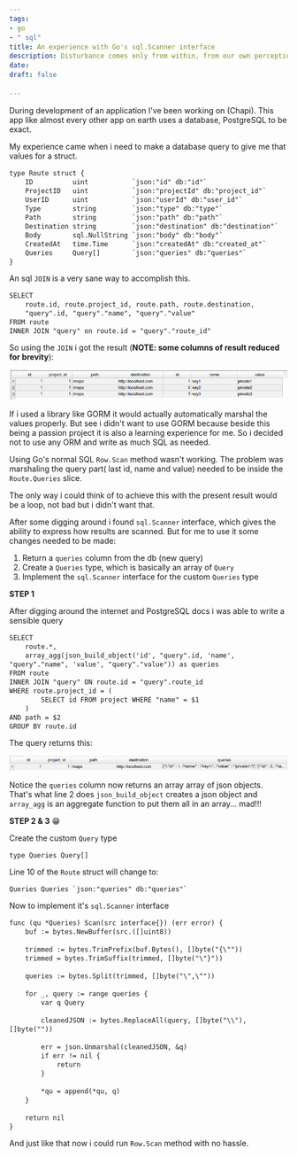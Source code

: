 ```yaml
---
tags:
- go
- " sql"
title: An experience with Go's sql.Scanner interface
description: Disturbance comes only from within, from our own perceptions
date: 
draft: false

---
```

During development of an application I've been working on (Chapi). This app like almost every other app on earth uses a database, PostgreSQL to be exact.

My experience came when i need to make a database query to give me that values for a struct.

    type Route struct {
    	ID          uint           `json:"id" db:"id"`
    	ProjectID   uint           `json:"projectId" db:"project_id"`
    	UserID      uint           `json:"userId" db:"user_id"`
    	Type        string         `json:"type" db:"type"`
    	Path        string         `json:"path" db:"path"`
    	Destination string         `json:"destination" db:"destination"`
    	Body        sql.NullString `json:"body" db:"body"`
    	CreatedAt   time.Time      `json:"createdAt" db:"created_at"`
    	Queries     Query[]        `json:"queries" db:"queries"`
    }

An sql `JOIN` is a very sane way to accomplish this.

    SELECT 
        route.id, route.project_id, route.path, route.destination,
        "query".id, "query"."name", "query"."value"
    FROM route
    INNER JOIN "query" on route.id = "query"."route_id"

So using the `JOIN` i got the result (**NOTE: some columns of result reduced for brevity**):

![](/uploads/screenshot-from-2021-09-05-12-01-47.png)

If i used a library like GORM it would actually automatically marshal the values properly. But see i didn't want to use GORM because beside this being a passion project it is also a learning experience for me. So i decided not to use any ORM and write as much SQL as needed.

Using Go's normal SQL `Row.Scan` method wasn't working. The problem was marshaling the query part( last id, name and value) needed to be inside the `Route.Queries` slice.

The only way i could think of to achieve this with the present result would be a loop, not bad but i didn't want that.

After some digging around i found `sql.Scanner` interface, which gives the ability to express how results are scanned. But for me to use it some changes needed to be made:

1. Return a `queries` column from the db (new query)
2. Create a `Queries` type, which is basically an array of `Query`
3. Implement the `sql.Scanner` interface for the custom `Queries` type

**STEP 1**

After digging around the internet and PostgreSQL docs i was able to write a sensible query

    SELECT
    	route.*,
    	array_agg(json_build_object('id', "query".id, 'name', "query"."name", 'value', "query"."value")) as queries
    FROM route
    INNER JOIN "query" ON route.id = "query".route_id
    WHERE route.project_id = (
    		SELECT id FROM project WHERE "name" = $1
    	)
    AND path = $2
    GROUP BY route.id

The query returns this:

![](/uploads/screenshot-from-2021-09-05-12-31-16.png)

Notice the `queries` column now returns an array array of json objects. That's what line 2 does `json_build_object` creates a json object and `array_agg` is an aggregate function to put them all in an array... mad!!!

**STEP 2 & 3** 😁

Create the custom `Query` type

    type Queries Query[]

Line 10 of the `Route` struct will change to:

    Queries Queries `json:"queries" db:"queries"`

Now to implement it's `sql.Scanner` interface

    func (qu *Queries) Scan(src interface{}) (err error) {
    	buf := bytes.NewBuffer(src.([]uint8))
    
    	trimmed := bytes.TrimPrefix(buf.Bytes(), []byte("{\""))
    	trimmed = bytes.TrimSuffix(trimmed, []byte("\"}"))
    
    	queries := bytes.Split(trimmed, []byte("\",\""))
    
    	for _, query := range queries {
    		var q Query
    
    		cleanedJSON := bytes.ReplaceAll(query, []byte("\\"), []byte(""))
    
    		err = json.Unmarshal(cleanedJSON, &q)
    		if err != nil {
    			return
    		}
    
    		*qu = append(*qu, q)
    	}
    
    	return nil
    }

And just like that now i could run `Row.Scan` method with no hassle.